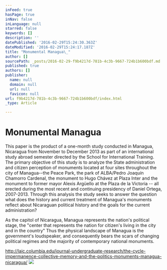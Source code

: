```yaml
---
inFeed: true
hasPage: true
inNav: false
inLanguage: null
starred: false
keywords: []
description: ''
datePublished: '2016-02-29T15:24:30.363Z'
dateModified: '2016-02-29T15:24:17.187Z'
title: "Monumental Managua\_"
author: []
sourcePath: _posts/2016-02-29-f9b4217d-781b-4c3b-9667-724b1b600bdf.md
published: true
authors: []
publisher:
  name: null
  domain: null
  url: null
  favicon: null
url: f9b4217d-781b-4c3b-9667-724b1b600bdf/index.html
_type: Article

---
```

# Monumental Managua 

This paper is the product of a one-month study conducted in Managua, Nicaragua from November to December 2013 as part of an international study abroad semester directed by the School for International Training. The primary objective of this study is to analyze the State administration and citizen perception of monuments located at four sites throughout the city of Managua--the Peace Park, the park of ALBA/Pedro Joaquín Chamorro Cardenal, the monument to Hugo Chávez at Plaza Inter and the monument to former mayor Alexis Argüello at the Plaza de la Victoria -- all erected during the most recent and continuing presidency of Daniel Ortega, 2007-2013\.  Through this analysis the study seeks to answer the question what does the history and current treatment of Managua's monuments reflect about Nicaraguan political history and the goals for the current administration?

As the capitol of Nicaragua, Managua represents the nation's political stage, the "center that represents the nation for citizen's living in the city and in the country" Thus the physical landscape of Managua is the government's loudspeaker, and consequently bears the scars of changing political regimes and the majority of contemporary national monuments.

http://laic.columbia.edu/journal-undergraduate-research/the-cycle-impermanence-collective-memory-and-the-politics-monuments-managua-nicaragua/
![](https://the-grid-user-content.s3-us-west-2.amazonaws.com/aee0dc7b-34e9-49d3-81e3-be0ce8b1d0b1.jpg)